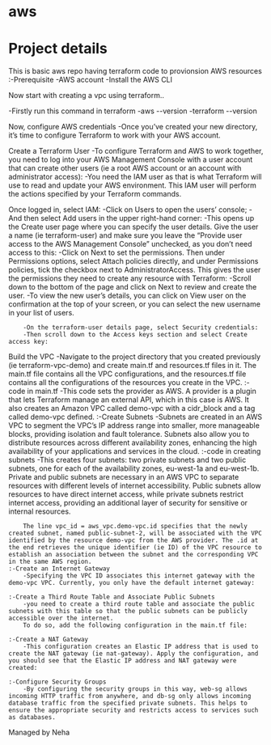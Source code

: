 # aws

# Project details 
This is basic aws repo having terraform code to provionsion AWS resources 
:-Prerequisite
    -AWS account
    -Install the AWS CLI

Now start with creating a vpc using terraform..

-Firstly run this command in terraform 
    -aws --version
    -terraform --version

Now, configure AWS credentials
    -Once you’ve created your new directory, it’s time to configure Terraform to work with your AWS account.

Create a Terraform User
    -To configure Terraform and AWS to work together, you need to log into your AWS Management Console with a user account that can create other users (ie a root AWS account or an account with administrator access):
    -You need the IAM user as that is what Terraform will use to read and update your AWS environment. This IAM user will perform the actions specified by your Terraform commands.

Once logged in, select IAM: 
        -Click on Users to open the users’ console;
        -And then select Add users in the upper right-hand corner:
        -This opens up the Create user page where you can specify the user details. Give the user a name (ie terraform-user) and make sure you leave the “Provide user access to the AWS Management Console” unchecked, as you don’t need access to this:
        -Click on Next to set the permissions. Then under Permissions options, select Attach policies directly, and under Permissions policies, tick the checkbox next to AdministratorAccess. This gives the user the permissions they need to create any resource with Terraform:
        -Scroll down to the bottom of the page and click on Next to review and create the user.
        -To view the new user’s details, you can click on View user on the confirmation at the top of your screen, or you can select the new username in your list of users.

        -On the terraform-user details page, select Security credentials:
        -Then scroll down to the Access keys section and select Create access key:
Build the VPC
        -Navigate to the project directory that you created previously (ie terraform-vpc-demo) and create main.tf and resources.tf files in it. The main.tf file contains all the VPC configurations, and the resources.tf file contains all the configurations of the resources you create in the VPC.
    :-code in main.tf
        -This code sets the provider as AWS. A provider is a plugin that lets Terraform manage an external API, which in this case is AWS. It also creates an Amazon VPC called demo-vpc with a cidr_block and a tag called demo-vpc defined.
    :-Create Subnets
        -Subnets are created in an AWS VPC to segment the VPC’s IP address range into smaller, more manageable blocks, providing isolation and fault tolerance. Subnets also allow you to distribute resources across different availability zones, enhancing the high availability of your applications and services in the cloud.
    :-code in creating subnets
        -This creates four subnets: two private subnets and two public subnets, one for each of the availability zones, eu-west-1a and eu-west-1b. Private and public subnets are necessary in an AWS VPC to separate resources with different levels of internet accessibility. Public subnets allow resources to have direct internet access, while private subnets restrict internet access, providing an additional layer of security for sensitive or internal resources.

        The line vpc_id = aws_vpc.demo-vpc.id specifies that the newly created subnet, named public-subnet-2, will be associated with the VPC identified by the resource demo-vpc from the AWS provider. The .id at the end retrieves the unique identifier (ie ID) of the VPC resource to establish an association between the subnet and the corresponding VPC in the same AWS region.
    :-Create an Internet Gateway
        -Specifying the VPC ID associates this internet gateway with the demo-vpc VPC. Currently, you only have the default internet gateway:

    :-Create a Third Route Table and Associate Public Subnets
        -you need to create a third route table and associate the public subnets with this table so that the public subnets can be publicly accessible over the internet.
        To do so, add the following configuration in the main.tf file:

    :-Create a NAT Gateway
        -This configuration creates an Elastic IP address that is used to create the NAT gateway (ie nat-gateway). Apply the configuration, and you should see that the Elastic IP address and NAT gateway were created:

    :-Configure Security Groups
        -By configuring the security groups in this way, web-sg allows incoming HTTP traffic from anywhere, and db-sg only allows incoming database traffic from the specified private subnets. This helps to ensure the appropriate security and restricts access to services such as databases.





Managed by Neha
